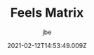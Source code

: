 ---
layout: work
title: Feels Matrix
hero: /assets/images/feels-matrix/fm-00020.jpg
date: 2021-02-12T14:53:49.009Z
categories: work
author: jbe
year: 2021
description: Image series excerpt
weight: 1
permalink: /feels-matrix/
published: true
project_url: http://www.instagram.com/feelsmatrix
images:
  - path: fm-00016.png
  - path: fm-00017.png
  - path: fm-00018.png
  - path: fm-00022.jpg
  - path: fm-00020.jpg
  - path: fm-00021.jpg
  - path: fm-00027.jpg
  - path: fm-00028.jpg
  - path: fm-00029.jpg
  - path: fm-00030.png
  - path: fm-00031.png
  - path: fm-00032.png
  - path: fm-00036.jpg
  - path: fm-00037.jpg
  - path: fm-00038.jpg
  - path: fm-00041.jpg
  - path: fm-00044.jpg
  - path: fm-00045.jpg
  - path: fm-00047.jpg
  - path: fm-00049.jpg
  - path: fm-00050.jpg
  - path: fm-00056.jpg
  - path: fm-00057.jpg
  - path: fm-00059.jpg
  - path: fm-00061.jpg
  - path: fm-00062.jpg
  - path: fm-00063.jpg
  - path: fm-00066.jpg
  - path: fm-00069.jpg
  - path: fm-00070.jpg
  - path: fm-00071.jpg
  - path: fm-00074.jpg
  - path: fm-00075.jpg
  - path: fm-00076.jpg
  - path: fm-00077.jpg
  - path: fm-00078.jpg
---